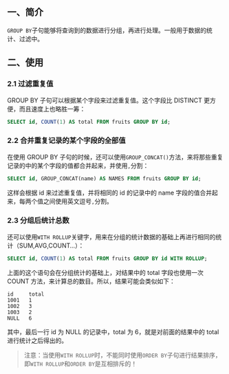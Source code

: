 ## 一、简介

`GROUP BY`子句能够将查询到的数据进行分组，再进行处理。一般用于数据的统计、过滤中。

## 二、使用

### 2.1 过滤重复值

GROUP BY 子句可以根据某个字段来过滤重复值。这个字段比 DISTINCT 更方便，而且速度上也略胜一筹：

```sql
SELECT id, COUNT(1) AS total FROM fruits GROUP BY id;
```

### 2.2 合并重复记录的某个字段的全部值

在使用 GROUP BY 子句的时候，还可以使用`GROUP_CONCAT()`方法，来将那些重复记录的中的某个字段的值都合并起来，并使用`,`分割：

```sql
SELECT id, GROUP_CONCAT(name) AS NAMES FROM fruits GROUP BY id;
```

这样会根据 id 来过滤重复值，并将相同的 id 的记录中的 name 字段的值合并起来，每两个值之间使用英文逗号`,`分割。

### 2.3 分组后统计总数

还可以使用`WITH ROLLUP`关键字，用来在分组的统计数据的基础上再进行相同的统计（SUM,AVG,COUNT…）：

```sql
SELECT id, COUNT(1) AS total FROM fruits GROUP BY id WITH ROLLUP;
```

上面的这个语句会在分组统计的基础上，对结果中的 total 字段也使用一次 COUNT 方法，来计算总的数目。所以，结果可能会类似如下：

```
id     total
1001   1
1002   3
1003   2
NULL   6
```

其中，最后一行 id 为 NULL 的记录中，total 为 6，就是对前面的结果中的 total 进行统计之后得出的。

> 注意：当使用`WITH ROLLUP`时，不能同时使用`ORDER BY`子句进行结果排序，即`WITH ROLLUP`和`ORDER BY`是互相排斥的！



